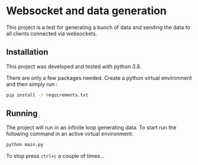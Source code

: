 # Websocket and data generation

This project is a test for generating a bunch of data and sending the data to all clients connected via websockets.

## Installation

This project was developed and tested with python 3.8.

There are only a few packages needed. Create a python virtual environment and then simply run :

```bash
pip install -r requirements.txt
```

## Running 

The project will run in an infinite loop generating data. To start run the following command in an active virtual environment:

```bash
python main.py
```

To stop press `ctrl+c` a couple of times...

